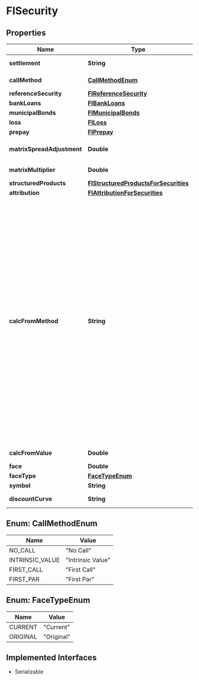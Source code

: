 

# FISecurity


## Properties

Name | Type | Description | Notes
------------ | ------------- | ------------- | -------------
**settlement** | **String** | Settlement date |  [optional]
**callMethod** | [**CallMethodEnum**](#CallMethodEnum) | Call Method |  [optional]
**referenceSecurity** | [**FIReferenceSecurity**](FIReferenceSecurity.md) |  |  [optional]
**bankLoans** | [**FIBankLoans**](FIBankLoans.md) |  |  [optional]
**municipalBonds** | [**FIMunicipalBonds**](FIMunicipalBonds.md) |  |  [optional]
**loss** | [**FILoss**](FILoss.md) |  |  [optional]
**prepay** | [**FIPrepay**](FIPrepay.md) |  |  [optional]
**matrixSpreadAdjustment** | **Double** | Matrix Spread Adjustment |  [optional]
**matrixMultiplier** | **Double** | Matrix Multiplier |  [optional]
**structuredProducts** | [**FIStructuredProductsForSecurities**](FIStructuredProductsForSecurities.md) |  |  [optional]
**attribution** | [**FIAttributionForSecurities**](FIAttributionForSecurities.md) |  |  [optional]
**calcFromMethod** | **String** | Calculation Method.  Methods : Active Spread, Actual Spread, Actual Spread To Worst Call, OAS, Price, Yield, Yield To No Call, Act/Act Yield To No Call, Bond Equivalent Yield,  Yield To Worst Call, Discount Yield, Discount Margin, Implied Volatility, Bullet Spread, Bullet Spread To Worst Call, Pricing Matrix |  [optional]
**calcFromValue** | **Double** | Calculation from value | 
**face** | **Double** | Face |  [optional]
**faceType** | [**FaceTypeEnum**](#FaceTypeEnum) | Face type |  [optional]
**symbol** | **String** | Symbol | 
**discountCurve** | **String** | Discount curve |  [optional]



## Enum: CallMethodEnum

Name | Value
---- | -----
NO_CALL | &quot;No Call&quot;
INTRINSIC_VALUE | &quot;Intrinsic Value&quot;
FIRST_CALL | &quot;First Call&quot;
FIRST_PAR | &quot;First Par&quot;



## Enum: FaceTypeEnum

Name | Value
---- | -----
CURRENT | &quot;Current&quot;
ORIGINAL | &quot;Original&quot;


## Implemented Interfaces

* Serializable


